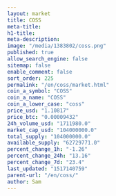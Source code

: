 ```yaml
---
layout: market
title: COSS
meta-title: 
h1-title: 
meta-description: 
image: "/media/1383802/coss.png"
published: true
allow_search_engine: false
sitemap: false
enable_comment: false
sort_order: 225
permalink: "/en/coss/market.html"
coin_a_symbol: "COSS"
coin_a_name: "COSS"
coin_a_lower_case: "coss"
price_usd: "1.10817"
price_btc: "0.00009432"
24h_volume_usd: "1711980.0"
market_cap_usd: "104000000.0"
total_supply: "104000000.0"
available_supply: "62729771.0"
percent_change_1h: "-1.26"
percent_change_24h: "13.16"
percent_change_7d: "23.4"
last_updated: "1517140759"
parent-url: "/en/coss/"
author: Sam
---
```


